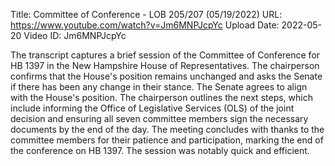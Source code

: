 Title: Committee of Conference - LOB 205/207 (05/19/2022)
URL: https://www.youtube.com/watch?v=Jm6MNPJcpYc
Upload Date: 2022-05-20
Video ID: Jm6MNPJcpYc

The transcript captures a brief session of the Committee of Conference for HB 1397 in the New Hampshire House of Representatives. The chairperson confirms that the House's position remains unchanged and asks the Senate if there has been any change in their stance. The Senate agrees to align with the House's position. The chairperson outlines the next steps, which include informing the Office of Legislative Services (OLS) of the joint decision and ensuring all seven committee members sign the necessary documents by the end of the day. The meeting concludes with thanks to the committee members for their patience and participation, marking the end of the conference on HB 1397. The session was notably quick and efficient.